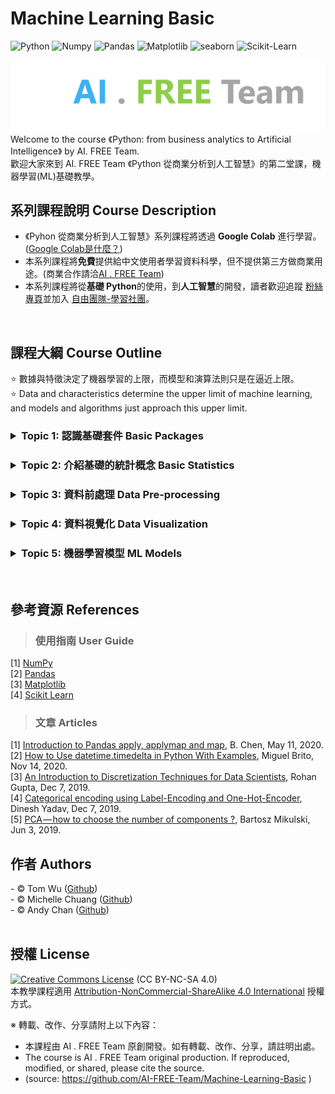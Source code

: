 # Machine Learning Basic
![Python](https://img.shields.io/badge/Python-3.7.10-blue.svg) ![Numpy](https://img.shields.io/badge/NumPy-1.19.5-range.svg) ![Pandas](https://img.shields.io/badge/Pandas-1.1.5-range.svg) ![Matplotlib](https://img.shields.io/badge/Matplotlib-3.2.2-range.svg) ![seaborn](https://img.shields.io/badge/seaborn-0.11.1-range.svg) ![Scikit-Learn](https://img.shields.io/badge/ScikitLearn-0.23.2-range.svg) 

![image](./README_imgs/aifreeteam.png)
Welcome to the course 《Python: from business analytics to Artificial Intelligence》 by AI. FREE Team.  
歡迎大家來到 AI. FREE Team 《Python 從商業分析到人工智慧》的第二堂課，機器學習(ML)基礎教學。 
<br/>
  
  
## 系列課程說明 Course Description
 - 《Pyhon 從商業分析到人工智慧》系列課程將透過 <b>Google Colab</b> 進行學習。(<a href="https://colab.research.google.com">Google Colab是什麼？</a>)
 - 本系列課程將<b>免費</b>提供給中文使用者學習資料科學，但不提供第三方做商業用途。(商業合作請洽<a href="mailto:ai.free.team@gamil.com">AI . FREE Team</a>) 
 - 本系列課程將從<b>基礎 Python</b>的使用，到<b>人工智慧</b>的開發，讀者歡迎追蹤 <a href="https://www.facebook.com/AI.Free.Team/"> 粉絲專頁</a>並加入 <a href="https://www.facebook.com/groups/AI.Free.Community/"> 自由團隊-學習社團</a>。
<br/>
  
  
## 課程大綱 Course Outline

:star:  數據與特徵決定了機器學習的上限，而模型和演算法則只是在逼近上限。   
:star:  Data and characteristics determine the upper limit of machine learning, and models and algorithms just approach this upper limit.  


<h3><b>
<details>
<summary>Topic 1: 認識基礎套件 Basic Packages
</summary> 
  
***
- [![Colab](https://img.shields.io/badge/認識_NumPy-Google_Colab-yellow.svg)](https://colab.research.google.com/github/AI-FREE-Team/Machine-Learning-Basic/blob/master/Materials/%E8%AA%8D%E8%AD%98_NumPy.ipynb)   
- [![Colab](https://img.shields.io/badge/認識_Pandas-Google_Colab-yellow.svg)](https://colab.research.google.com/github/AI-FREE-Team/Machine-Learning-Basic/blob/master/Materials/%E8%AA%8D%E8%AD%98_Pandas.ipynb)    
- [![Colab](https://img.shields.io/badge/認識_SciPy-Google_Colab-yellow.svg)](https://colab.research.google.com/github/AI-FREE-Team/Machine-Learning-Basic/blob/master/Materials/%E8%AA%8D%E8%AD%98_SciPy.ipynb) 
- [![Colab](https://img.shields.io/badge/認識_Matplot及Seaborn-Google_Colab-yellow.svg)](https://colab.research.google.com/github/AI-FREE-Team/Machine-Learning-Basic/blob/master/Materials/%E8%AA%8D%E8%AD%98_Matplot_Seaborn.ipynb)   
</details>  
</b></h3>

<h3><b>
<details>
<summary>Topic 2: 介紹基礎的統計概念 Basic Statistics
</summary> 
  
***
- [![Colab](https://img.shields.io/badge/敘述統計_Descriptive_Statistics-Google_Colab-yellow.svg)](https://github.com/AI-FREE-Team/Machine-Learning-Basic/blob/main/Materials/%E7%B5%B1%E8%A8%88%E6%A6%82%E5%BF%B5_%E6%95%98%E8%BF%B0%E7%B5%B1%E8%A8%88.ipynb) 
- [![Colab](https://img.shields.io/badge/統計分佈_Distribution-Google_Colab-yellow.svg)](https://github.com/AI-FREE-Team/Machine-Learning-Basic/blob/main/Materials/%E7%B5%B1%E8%A8%88%E6%A6%82%E5%BF%B5_%E7%B5%B1%E8%A8%88%E5%88%86%E5%B8%83.ipynb)
- [離群值 Outlier/Noise]()
- [相關係數 Correlations]()
- [偏態 Skewness]()
- [共線性 Collinearity]()
</details>  
</b></h3>
  
<h3><b>
<details>
<summary>Topic 3: 資料前處理 Data Pre-processing  
</summary>   
  
***
- [網頁爬蟲 Web Scrapping]()
- [![Colab](https://img.shields.io/badge/資料整合_Data_Integration-Google_Colab-yellow.svg)](https://colab.research.google.com/github/AI-FREE-Team/Machine-Learning-Basic/blob/master/Materials/%E8%B3%87%E6%96%99%E6%95%B4%E5%90%88_Data_Integration.ipynb) 
- [![Colab](https://img.shields.io/badge/缺失值_Missing_Value-Google_Colab-yellow.svg)](https://colab.research.google.com/github/AI-FREE-Team/Machine-Learning-Basic/blob/master/Materials/%E7%BC%BA%E5%A4%B1%E5%80%BC_Missing_Value.ipynb) 
- [![Colab](https://img.shields.io/badge/日期時間_Dates_and_Times-Google_Colab-yellow.svg)](https://colab.research.google.com/github/AI-FREE-Team/Machine-Learning-Basic/blob/master/Materials/%E6%97%A5%E6%9C%9F%E6%99%82%E9%96%93_Dates_and_Times.ipynb) 
- [![Colab](https://img.shields.io/badge/資料離散化_Data_Discretization-Google_Colab-yellow.svg)](https://colab.research.google.com/drive/1UF-MID5xBTnbCfwNGkO6F3xfnNkrtDsm?usp=sharing)
- [![Colab](https://img.shields.io/badge/標籤及獨熱編碼_Label_and_OneHot_Encoding-Google_Colab-yellow.svg)](https://colab.research.google.com/drive/1kV3oCr8gV16rXNARJwakZAoyGNTUITQW?usp=sharing)
- [![Colab](https://img.shields.io/badge/字串處理_String_Processing-Google_Colab-yellow.svg)](https://colab.research.google.com/drive/1gsbnC3PdlVgHkBqJbiXOecMFJFamRZns?usp=sharing) 
- [特徵重要性 Feature Importance]()
- [![Colab](https://img.shields.io/badge/特徵降維_Data_Reduction-Google_Colab-yellow.svg)](https://colab.research.google.com/drive/1vTpFo1dhr5CNtYoXNeLpyY1yX1Z4Tr7H?usp=sharing)
</details>  
</b></h3>
   
<h3><b>
<details>
<summary>Topic 4: 資料視覺化 Data Visualization  
</summary>   
  
***
- [![Colab](https://img.shields.io/badge/折線圖及面積圖-Google_Colab-yellow.svg)](https://colab.research.google.com/github/AI-FREE-Team/Machine-Learning-Basic/blob/master/Materials/%E8%A6%96%E8%A6%BA%E5%8C%96_%E6%8A%98%E7%B7%9A%E5%9C%96_%E9%9D%A2%E7%A9%8D%E5%9C%96.ipynb)
- [![Colab](https://img.shields.io/badge/直方圖-Google_Colab-yellow.svg)](https://colab.research.google.com/github/AI-FREE-Team/Machine-Learning-Basic/blob/master/Materials/%E8%A6%96%E8%A6%BA%E5%8C%96_%E7%9B%B4%E6%96%B9%E5%9C%96.ipynb) 
- [![Colab](https://img.shields.io/badge/長條圖及圓餅圖-Google_Colab-yellow.svg)](https://colab.research.google.com/github/AI-FREE-Team/Machine-Learning-Basic/blob/master/Materials/%E8%A6%96%E8%A6%BA%E5%8C%96_%E9%95%B7%E6%A2%9D%E5%9C%96_%E5%9C%93%E9%A4%85%E5%9C%96.ipynb) 
- [![Colab](https://img.shields.io/badge/散佈圖-Google_Colab-yellow.svg)](https://colab.research.google.com/github/AI-FREE-Team/Machine-Learning-Basic/blob/master/Materials/%E8%A6%96%E8%A6%BA%E5%8C%96_%E6%95%A3%E4%BD%88%E5%9C%96.ipynb) 
- [![Colab](https://img.shields.io/badge/盒鬚圖及熱圖-Google_Colab-yellow.svg)](https://colab.research.google.com/github/AI-FREE-Team/Machine-Learning-Basic/blob/master/Materials/%E8%A6%96%E8%A6%BA%E5%8C%96_%E7%9B%92%E9%AC%9A%E5%9C%96_%E7%86%B1%E5%9C%96.ipynb)   
</details>  
</b></h3>

<h3><b>
<details>
<summary>Topic 5: 機器學習模型 ML Models  
</summary>   
  
***
> 監督式學習 Supervised Learning
- [線性迴歸/邏輯迴歸 Linear Regression/Logistic Regression]()  
- [支援向量機 Support Vector Machine, SVM ]()  
- [決策樹/隨機森林 Dicision Tree/Random Forest]()  
- [極限梯度提升 eXtreme Gradient Boosting, XGBoost]()
- [K-近鄰演算法 K-Nearest Neighbors, KNN]()  
- [評估模型 Evaluations]() 

> 非監督式學習 Unsupervised Learning
- [集群分析 K-means Clustering]()
<br/>
</details>  
</b></h3>
<br/>


## 參考資源 References  

> ### 使用指南 User Guide
[1] [NumPy](https://numpy.org/doc/stable/user/index.html)  
[2] [Pandas](https://pandas.pydata.org/docs/user_guide/index.html)  
[3] [Matplotlib](https://matplotlib.org/stable/tutorials/index.html)     
[4] [Scikit Learn](https://scikit-learn.org/stable/user_guide.html)  
> ### 文章 Articles
[1] [Introduction to Pandas apply, applymap and map](https://towardsdatascience.com/introduction-to-pandas-apply-applymap-and-map-5d3e044e93ff 'DataFrame 中欄位運算的方法'), B. Chen, May 11, 2020.  
[2] [How to Use datetime.timedelta in Python With Examples](https://miguendes.me/how-to-use-datetimetimedelta-in-python-with-examples '日期時間的加減計算'), Miguel Brito, Nov 14, 2020.  
[3] [An Introduction to Discretization Techniques for Data Scientists](https://towardsdatascience.com/an-introduction-to-discretization-in-data-science-55ef8c9775a2 '資料離散化的方法'), Rohan Gupta, Dec 7, 2019.  
[4] [Categorical encoding using Label-Encoding and One-Hot-Encoder](https://towardsdatascience.com/categorical-encoding-using-label-encoding-and-one-hot-encoder-911ef77fb5bd '標籤編碼與獨熱編碼'), Dinesh Yadav, Dec 7, 2019.  
[5] [PCA — how to choose the number of components ?](https://www.mikulskibartosz.name/pca-how-to-choose-the-number-of-components/ '特徵降微 : 主成份分析 PCA'), Bartosz Mikulski, Jun 3, 2019.
<br/>

## 作者 Authors
<span> - &copy; Tom Wu (<a href="https://github.com/YenLinWu">Github</a>) </span>  
<span> - &copy; Michelle Chuang (<a href="https://github.com/sueshow">Github</a>) </span>  
<span> - &copy; Andy Chan (<a href="https://github.com/AndyChan99">Github</a>) </span>  
<br/>


## 授權 License
<a rel="license" href="https://creativecommons.org/licenses/by-nc-sa/4.0/"><img alt="Creative Commons License" style="border-width:0" src="https://i.creativecommons.org/l/by-nc-sa/3.0/tw/88x31.png" /></a> (CC BY-NC-SA 4.0)<br />本教學課程適用 <a rel="license" href="https://creativecommons.org/licenses/by-nc-sa/4.0/">Attribution-NonCommercial-ShareAlike 4.0 International</a> 授權方式。

※ 轉載、改作、分享請附上以下內容：
 - 本課程由 AI . FREE Team 原創開發。如有轉載、改作、分享，請註明出處。 
 - The course is AI . FREE Team original production. If reproduced, modified, or shared, please cite the source. 
 - (source: https://github.com/AI-FREE-Team/Machine-Learning-Basic )
